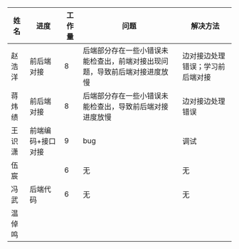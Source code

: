 | 姓名   | 进度              | 工作量 | 问题                                                         | 解决方法                         |
| ------ | ----------------- | ------ | ------------------------------------------------------------ | -------------------------------- |
| 赵浩洋 | 前后端对接        | 8      | 后端部分存在一些小错误未能检查出，前端对接出现问题，导致前后端对接进度放慢 | 边对接边处理错误；学习前后端对接 |
| 蒋炜绩 | 前后端对接        | 8      | 后端部分存在一些小错误未能检查出，导致前后端对接进度放慢     | 边对接边处理错误                 |
| 王识潇 | 前端编码+接口对接 | 9      | bug                                                          | 调试                             |
| 伍宸   |                   | 6      | 无                                                           | 无                               |
| 冯武   | 后端代码          | 6      | 无                                                           | 无                               |
| 温倬鸣 |                   |        |                                                              |                                  |

